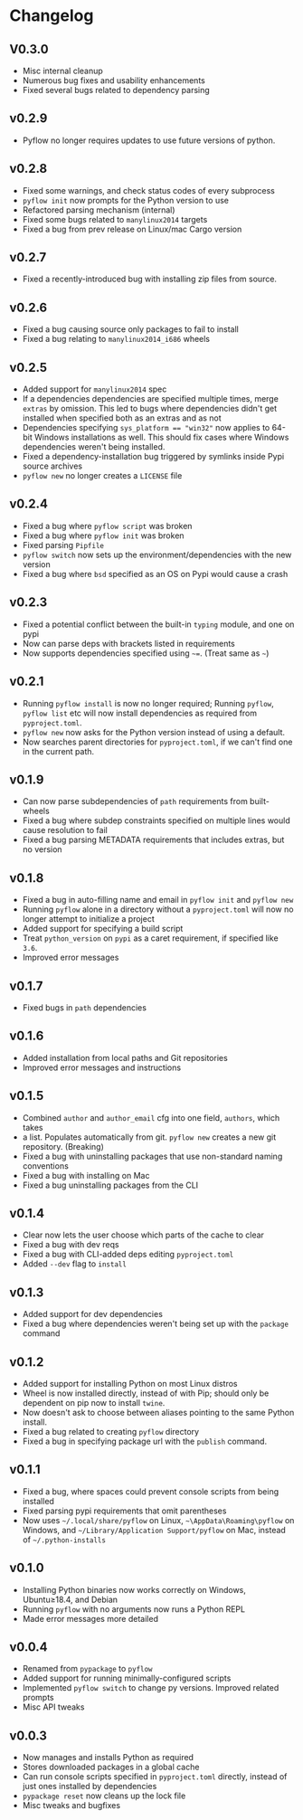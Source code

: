 # Changelog

## V0.3.0
- Misc internal cleanup
- Numerous bug fixes and usability enhancements
- Fixed several bugs related to dependency parsing

## v0.2.9
- Pyflow no longer requires updates to use future versions of python.

## v0.2.8
- Fixed some warnings, and check status codes of every subprocess
- `pyflow init` now prompts for the Python version to use
- Refactored parsing mechanism (internal)
- Fixed some bugs related to `manylinux2014` targets
- Fixed a bug from prev release on Linux/mac Cargo version

## v0.2.7
- Fixed a recently-introduced bug with installing zip files from source.

## v0.2.6
- Fixed a bug causing source only packages to fail to install
- Fixed a bug relating to `manylinux2014_i686` wheels

## v0.2.5
- Added support for `manylinux2014` spec
- If a dependencies dependencies are specified multiple times, merge `extras`
by omission. This led to bugs where dependencies didn't get installed when
specified both as an extras and as not
- Dependencies specifying `sys_platform == "win32"` now applies to 64-bit
Windows installations as well. This should fix cases where Windows dependencies
weren't being installed.
- Fixed a dependency-installation bug triggered by symlinks inside Pypi source archives
- `pyflow new` no longer creates a `LICENSE` file

## v0.2.4
- Fixed a bug where `pyflow script` was broken
- Fixed a bug where `pyflow init` was broken
- Fixed parsing `Pipfile`
- `pyflow switch` now sets up the environment/dependencies with the new version
- Fixed a bug where `bsd` specified as an OS on Pypi would cause a crash

## v0.2.3
- Fixed a potential conflict between the built-in `typing` module, and one on pypi
- Now can parse deps with brackets listed in requirements
- Now supports dependencies specified using `~=`. (Treat same as `~`)

## v0.2.1
- Running `pyflow install` is now no longer required; Running `pyflow`, `pyflow list` etc
will now install dependencies as required from `pyproject.toml`.
- `pyflow new` now asks for the Python version instead of using a default.
- Now searches parent directories for `pyproject.toml`, if we can't find one
in the current path.

## v0.1.9
- Can now parse subdependencies of `path` requirements from built-wheels
- Fixed a bug where subdep constraints specified on multiple lines would
cause resolution to fail
- Fixed a bug parsing METADATA requirements that includes extras, but no version

## v0.1.8
- Fixed a bug in auto-filling name and email in `pyflow init` and `pyflow new`
- Running `pyflow` alone in a directory without a `pyproject.toml` will now no
longer attempt to initialize a project
- Added support for specifying a build script
- Treat `python_version` on `pypi` as a caret requirement, if specified like `3.6`.
- Improved error messages

## v0.1.7
- Fixed bugs in `path` dependencies

## v0.1.6
- Added installation from local paths and Git repositories
- Improved error messages and instructions

## v0.1.5
- Combined `author` and `author_email` cfg into one field, `authors`, which takes
- a list. Populates automatically from git. `pyflow new` creates
 a new git repository. (Breaking)
- Fixed a bug with uninstalling packages that use non-standard naming conventions
- Fixed a bug with installing on Mac
- Fixed a bug uninstalling packages from the CLI

## v0.1.4
- Clear now lets the user choose which parts of the cache to clear
- Fixed a bug with dev reqs
- Fixed a bug with CLI-added deps editing `pyproject.toml`
- Added `--dev` flag to `install`

## v0.1.3
- Added support for dev dependencies
- Fixed a bug where dependencies weren't being set up with the `package` command

## v0.1.2
- Added support for installing Python on most Linux distros
- Wheel is now installed directly, instead of with Pip; should only be dependent on
pip now to install `twine`.
- Now doesn't ask to choose between aliases pointing to the same Python install.
- Fixed a bug related to creating `pyflow` directory
- Fixed a bug in specifying package url with the `publish` command.


## v0.1.1
- Fixed a bug, where spaces could prevent console scripts from being installed
- Fixed parsing pypi requirements that omit parentheses
- Now uses `~/.local/share/pyflow` on Linux, `~\AppData\Roaming\pyflow` on Windows, and
`~/Library/Application Support/pyflow` on Mac, instead of `~/.python-installs`

## v0.1.0
- Installing Python binaries now works correctly on Windows, Ubuntu≥18.4, and Debian
- Running `pyflow` with no arguments now runs a Python REPL
- Made error messages more detailed

## v0.0.4
- Renamed from `pypackage` to `pyflow`
- Added support for running minimally-configured scripts
- Implemented `pyflow switch` to change py versions. Improved related prompts
- Misc API tweaks

## v0.0.3
- Now manages and installs Python as required
- Stores downloaded packages in a global cache
- Can run console scripts specified in `pyproject.toml` directly, instead of just
ones installed by dependencies
- `pypackage reset` now cleans up the lock file
- Misc tweaks and bugfixes
